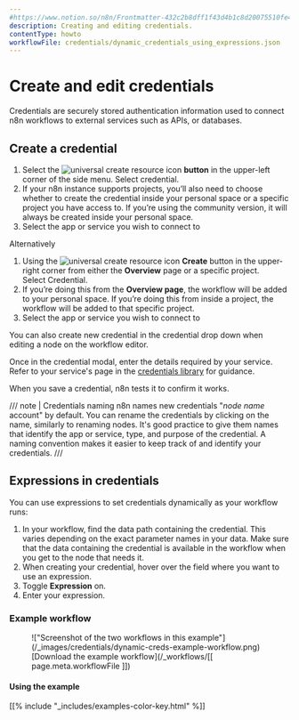 ```yaml
---
#https://www.notion.so/n8n/Frontmatter-432c2b8dff1f43d4b1c8d20075510fe4
description: Creating and editing credentials.
contentType: howto
workflowFile: credentials/dynamic_credentials_using_expressions.json
---
```


# Create and edit credentials

Credentials are securely stored authentication information used to connect n8n workflows to external services such as APIs, or databases.

## Create a credential

1. Select the <span class="inline-image">![universal create resource icon](/_images/common-icons/universal-resource-button.png)</span> **button** in the upper-left corner of the side menu. Select credential. 
2. If your n8n instance supports projects, you’ll also need to choose whether to create the credential inside your personal space or a specific project you have access to. If you’re using the community version, it will always be created inside your personal space.
3. Select the app or service you wish to connect to

Alternatively

1. Using the <span class="inline-image">![universal create resource icon](/_images/common-icons/universal-resource-button.png)</span> **Create** button in the upper-right corner from either the **Overview** page or a specific project. Select Credential.
2.  If you’re doing this from the **Overview page**, the workflow will be added to your personal space. If you’re doing this from inside a project, the workflow will be added to that specific project.
3. Select the app or service you wish to connect to

You can also create new credential in the credential drop down when editing a node on the workflow editor.

Once in the credential modal, enter the details required by your service. Refer to your service's page in the [credentials library](/integrations/builtin/credentials/) for guidance.

When you save a credential, n8n tests it to confirm it works.

/// note | Credentials naming
n8n names new credentials "*node name* account" by default. You can rename the credentials by clicking on the name, similarly to renaming nodes. It's good practice to give them names that identify the app or service, type, and purpose of the credential. A naming convention makes it easier to keep track of and identify your credentials.
///

## Expressions in credentials

You can use expressions to set credentials dynamically as your workflow runs:

1. In your workflow, find the data path containing the credential. This varies depending on the exact parameter names in your data. Make sure that the data containing the credential is available in the workflow when you get to the node that needs it.
1. When creating your credential, hover over the field where you want to use an expression.
1. Toggle **Expression** on.
1. Enter your expression.

### Example workflow

<figure markdown>
!["Screenshot of the two workflows in this example"](/_images/credentials/dynamic-creds-example-workflow.png)
<figcaption markdown>[Download the example workflow](/_workflows/[[ page.meta.workflowFile ]])</figcaption>
</figure>

#### Using the example

[[% include "_includes/examples-color-key.html" %]]
